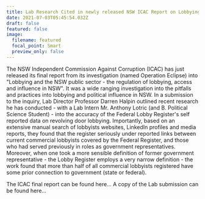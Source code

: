 ```yaml
---
title: Lab Research Cited in newly released NSW ICAC Report on Lobbying
date: 2021-07-03T05:45:54.032Z
draft: false
featured: false
image:
  filename: featured
  focal_point: Smart
  preview_only: false
---
```

The NSW Independent Commission Against Corruption (ICAC) has just released its final report from its investigation (named Operation Eclipse) into "Lobbying and the NSW public sector - the regulation of lobbying, access and influence in NSW". It was a wide ranging investigation into the pitfalls and practices into lobbying and political influence in NSW. In a submission to the inquiry, Lab Director Professor Darren Halpin outlined recent research he has conducted - with a Lab Intern Mr. Anthony Lotric (and B. Political Science Student) - into the accuracy of the Federal Lobby Register's self reported data on revolving door lobbying. Importantly, based on an extensive manual search of lobbyists websites, LinkedIn profiles and media reports, they found that the register seriously under reported links between current commercial lobbyists covered by the Federal Register, and those who had served previously in roles as government representatives. Moreover, when one took a more sensible definition of former government representative - the Lobby Register employs a very narrow definition - the work found that more than half of all commercial lobbyists registered have some prior connection to government (state or federal). 

The ICAC final report can be found here... A copy of the Lab submission can be found here...